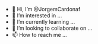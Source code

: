 - 👋 Hi, I’m @JorgemCardonaf
- 👀 I’m interested in ...
- 🌱 I’m currently learning ...
- 💞️ I’m looking to collaborate on ...
- 📫 How to reach me ...

<!---
JorgemCardonaf/JorgemCardonaf is a ✨ special ✨ repository because its `README.md` (this file) appears on your GitHub profile.
You can click the Preview link to take a look at your changes.
--->
